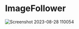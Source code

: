 # ImageFollower

![Screenshot 2023-08-28 110054](https://github.com/mohdaamer/ImageFollower/assets/120565900/a46e21f0-bed0-4fed-aa6f-764230072e72)
